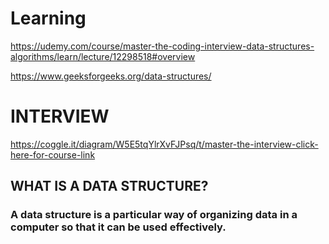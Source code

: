 # Learning 

https://udemy.com/course/master-the-coding-interview-data-structures-algorithms/learn/lecture/12298518#overview

https://www.geeksforgeeks.org/data-structures/


# INTERVIEW

https://coggle.it/diagram/W5E5tqYlrXvFJPsq/t/master-the-interview-click-here-for-course-link

## WHAT IS A DATA STRUCTURE?

### A data structure is a particular way of organizing data in a computer so that it can be used effectively.

